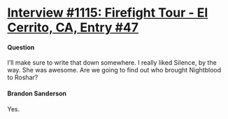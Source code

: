# [Interview #1115: Firefight Tour - El Cerrito, CA, Entry #47](https://www.theoryland.com/intvmain.php?i=1115#47)

#### Question

I’ll make sure to write that down somewhere. I really liked Silence, by the way. She was awesome. Are we going to find out who brought Nightblood to Roshar?

#### Brandon Sanderson

Yes.

